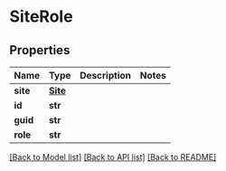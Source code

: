 # SiteRole

## Properties
Name | Type | Description | Notes
------------ | ------------- | ------------- | -------------
**site** | [**Site**](Site.md) |  | 
**id** | **str** |  | 
**guid** | **str** |  | 
**role** | **str** |  | 

[[Back to Model list]](../README.md#documentation-for-models) [[Back to API list]](../README.md#documentation-for-api-endpoints) [[Back to README]](../README.md)


